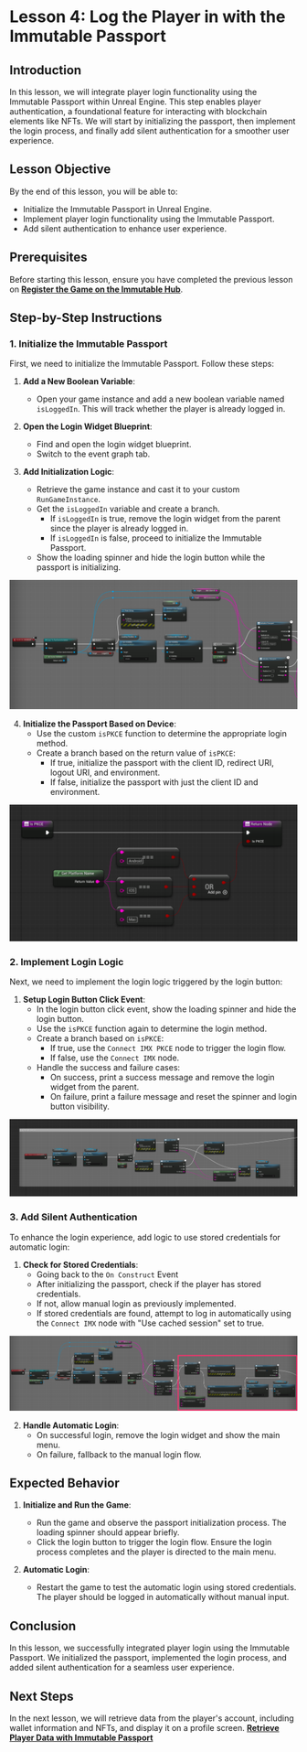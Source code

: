 # Lesson 4: Log the Player in with the Immutable Passport

## Introduction

In this lesson, we will integrate player login functionality using the Immutable Passport within Unreal Engine. This step enables player authentication, a foundational feature for interacting with blockchain elements like NFTs. We will start by initializing the passport, then implement the login process, and finally add silent authentication for a smoother user experience.

## Lesson Objective

By the end of this lesson, you will be able to:
- Initialize the Immutable Passport in Unreal Engine.
- Implement player login functionality using the Immutable Passport.
- Add silent authentication to enhance user experience.

## Prerequisites

Before starting this lesson, ensure you have completed the previous lesson on [**Register the Game on the Immutable Hub**](../03-register-the-game-on-the-immutable-hub/README.md).

## Step-by-Step Instructions

### 1. Initialize the Immutable Passport

First, we need to initialize the Immutable Passport. Follow these steps:


1. **Add a New Boolean Variable**:
   - Open your game instance and add a new boolean variable named `isLoggedIn`. This will track whether the player is already logged in.

2. **Open the Login Widget Blueprint**:
   - Find and open the login widget blueprint.
   - Switch to the event graph tab.

3. **Add Initialization Logic**:
   - Retrieve the game instance and cast it to your custom `RunGameInstance`.
   - Get the `isLoggedIn` variable and create a branch.
     - If `isLoggedIn` is true, remove the login widget from the parent since the player is already logged in.
     - If `isLoggedIn` is false, proceed to initialize the Immutable Passport.
   - Show the loading spinner and hide the login button while the passport is initializing.

![Initialize Passport](./initializePassport.png)

4. **Initialize the Passport Based on Device**:
   - Use the custom `isPKCE` function to determine the appropriate login method.
   - Create a branch based on the return value of `isPKCE`:
     - If true, initialize the passport with the client ID, redirect URI, logout URI, and environment.
     - If false, initialize the passport with just the client ID and environment.

![Is PKCE Function](./isPKCE.png)


### 2. Implement Login Logic

Next, we need to implement the login logic triggered by the login button:

1. **Setup Login Button Click Event**:
   - In the login button click event, show the loading spinner and hide the login button.
   - Use the `isPKCE` function again to determine the login method.
   - Create a branch based on `isPKCE`:
     - If true, use the `Connect IMX PKCE` node to trigger the login flow.
     - If false, use the `Connect IMX` node.
   - Handle the success and failure cases:
     - On success, print a success message and remove the login widget from the parent.
     - On failure, print a failure message and reset the spinner and login button visibility.

![Implement Login Logic](./clickLoginBlueprint.png)

### 3. Add Silent Authentication

To enhance the login experience, add logic to use stored credentials for automatic login:

1. **Check for Stored Credentials**:
   - Going back to the `On Construct` Event
   - After initializing the passport, check if the player has stored credentials.
   - If not, allow manual login as previously implemented.
   - If stored credentials are found, attempt to log in automatically using the `Connect IMX` node with "Use cached session" set to true.

![Silent Auth](./highlightSilentAuth.png)

2. **Handle Automatic Login**:
   - On successful login, remove the login widget and show the main menu.
   - On failure, fallback to the manual login flow.

## Expected Behavior

1. **Initialize and Run the Game**:
   - Run the game and observe the passport initialization process. The loading spinner should appear briefly.
   - Click the login button to trigger the login flow. Ensure the login process completes and the player is directed to the main menu.

2. **Automatic Login**:
   - Restart the game to test the automatic login using stored credentials. The player should be logged in automatically without manual input.

## Conclusion

In this lesson, we successfully integrated player login using the Immutable Passport. We initialized the passport, implemented the login process, and added silent authentication for a seamless user experience.

## Next Steps

In the next lesson, we will retrieve data from the player's account, including wallet information and NFTs, and display it on a profile screen. [**Retrieve Player Data with Immutable Passport**](../05-retrieve-player-data-with-immutable-passport/README.md)
